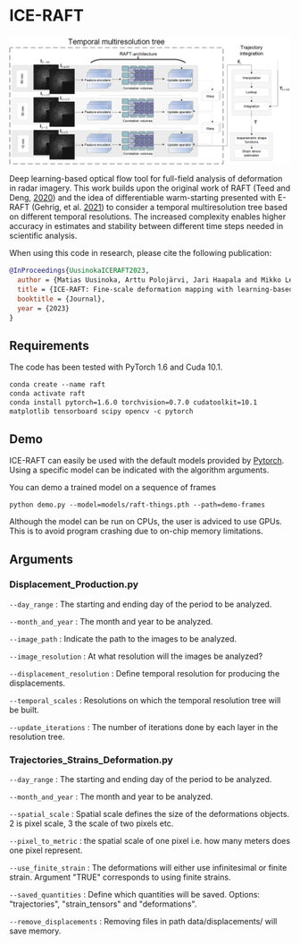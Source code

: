 # ICE-RAFT
<img src="FlowChart_Visualization.png">

Deep learning-based optical flow tool for full-field analysis of deformation in radar imagery. This work builds upon the original work of RAFT (Teed and Deng, [2020](https://doi.org/10.1007/978-3-030-58536-5_24)) and the idea of differentiable warm-starting presented with E-RAFT (Gehrig, et al. [2021](https://doi.org/10.1109/3DV53792.2021.00030)) to consider a temporal multiresolution tree based on different temporal resolutions. The increased complexity enables higher accuracy in estimates and stability between different time steps needed in scientific analysis.


When using this code in research, please cite the following publication:
```bibtex
@InProceedings{UusinokaICERAFT2023,
  author = {Matias Uusinoka, Arttu Polojärvi, Jari Haapala and Mikko Lensu},
  title = {ICE-RAFT: Fine-scale deformation mapping with learning-based optical flow},
  booktitle = {Journal},
  year = {2023}
}
```

## Requirements
The code has been tested with PyTorch 1.6 and Cuda 10.1.
```Shell
conda create --name raft
conda activate raft
conda install pytorch=1.6.0 torchvision=0.7.0 cudatoolkit=10.1 matplotlib tensorboard scipy opencv -c pytorch
```

## Demo
ICE-RAFT can easily be used with the default models provided by [Pytorch](https://pytorch.org/vision/main/models/generated/torchvision.models.optical_flow.raft_large.html#torchvision.models.optical_flow.raft_large). Using a specific model can be indicated with the algorithm arguments.

You can demo a trained model on a sequence of frames
```Shell
python demo.py --model=models/raft-things.pth --path=demo-frames
```

Although the model can be run on CPUs, the user is adviced to use GPUs. This is to avoid program crashing due to on-chip memory limitations.

## Arguments

### Displacement_Production.py
```--day_range``` : The starting and ending day of the period to be analyzed.

```--month_and_year``` : The month and year to be analyzed.

```--image_path``` : Indicate the path to the images to be analyzed.

```--image_resolution``` : At what resolution will the images be analyzed?

```--displacement_resolution``` : Define temporal resolution for producing the displacements.

```--temporal_scales``` : Resolutions on which the temporal resolution tree will be built.

```--update_iterations``` : The number of iterations done by each layer in the resolution tree.


### Trajectories_Strains_Deformation.py
```--day_range``` : The starting and ending day of the period to be analyzed.

```--month_and_year``` : The month and year to be analyzed.

```--spatial_scale``` : Spatial scale defines the size of the deformations objects. 2 is pixel scale, 3 the scale of two pixels etc.

```--pixel_to_metric``` : the spatial scale of one pixel i.e. how many meters does one pixel represent.

```--use_finite_strain``` : The deformations will either use infinitesimal or finite strain. Argument "TRUE" corresponds to using finite strains.

```--saved_quantities``` : Define which quantities will be saved. Options: "trajectories", "strain_tensors" and "deformations".

```--remove_displacements``` : Removing files in path data/displacements/ will save memory.
